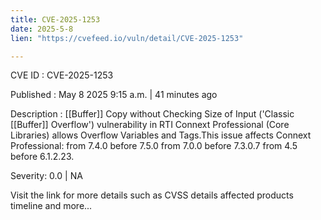 ```yaml
---
title: CVE-2025-1253
date: 2025-5-8
lien: "https://cvefeed.io/vuln/detail/CVE-2025-1253"

---
```


CVE ID : CVE-2025-1253

Published :  May 8
2025
9:15 a.m. | 41 minutes ago

Description :  [[Buffer]] Copy without Checking Size of Input ('Classic  [[Buffer]] Overflow') vulnerability in RTI Connext Professional (Core Libraries) allows Overflow Variables and Tags.This issue affects Connext Professional: from 7.4.0 before 7.5.0
from 7.0.0 before 7.3.0.7
from 4.5 before 6.1.2.23.

Severity: 0.0 | NA

Visit the link for more details
such as CVSS details
affected products
timeline
and more...
